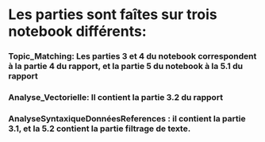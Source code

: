 # Les parties sont faîtes sur trois notebook différents:

### Topic_Matching: Les parties 3 et 4 du notebook correspondent à la partie 4 du rapport, et la partie 5 du notebook à la 5.1 du rapport 

### Analyse_Vectorielle: Il contient la partie 3.2 du rapport 

### AnalyseSyntaxiqueDonnéesReferences : il contient la partie 3.1, et la 5.2 contient la partie filtrage de texte.
